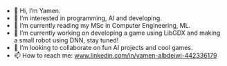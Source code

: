 - 👋 Hi, I’m Yamen. 
- 👀 I’m interested in programming, AI and developing. 
- 🌱 I’m currently reading my MSc in Computer Engineering, ML.
- 🌱 I’m currently working on developing a game using LibGDX and making a small robot using DNN, stay tuned!
- 💞️ I’m looking to collaborate on fun AI projects and cool games. 
- 📫 How to reach me: www.linkedin.com/in/yamen-albdeiwi-442336179 

<!---
Yamen9418/Yamen9418 is a ✨ special ✨ repository because its `README.md` (this file) appears on your GitHub profile.
You can click the Preview link to take a look at your changes.
--->
